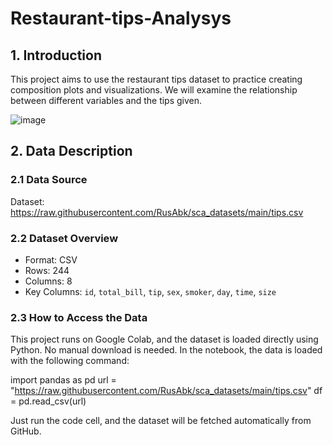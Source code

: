 # Restaurant-tips-Analysys
## 1. Introduction
This project aims to use the restaurant tips dataset to practice creating composition plots and visualizations. We will examine the relationship between different variables and the tips given.

![image](https://github.com/user-attachments/assets/9f6b43cd-60c9-446a-af9a-f6b7b375d419)

## 2. Data Description
### 2.1  Data Source
Dataset: https://raw.githubusercontent.com/RusAbk/sca_datasets/main/tips.csv
### 2.2 Dataset Overview
- Format: CSV
- Rows: 244
- Columns: 8
- Key Columns: `id`, `total_bill`, `tip`, `sex`, `smoker`, `day`, `time`, `size`
### 2.3 How to Access the Data
This project runs on Google Colab, and the dataset is loaded directly using Python. No manual download is needed.
In the notebook, the data is loaded with the following command:

import pandas as pd
url = "https://raw.githubusercontent.com/RusAbk/sca_datasets/main/tips.csv"
df = pd.read_csv(url)

Just run the code cell, and the dataset will be fetched automatically from GitHub.
